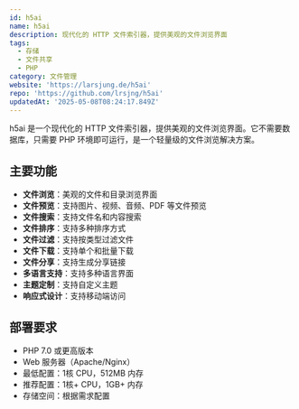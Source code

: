 ```yaml
---
id: h5ai
name: h5ai
description: 现代化的 HTTP 文件索引器，提供美观的文件浏览界面
tags:
  - 存储
  - 文件共享
  - PHP
category: 文件管理
website: 'https://larsjung.de/h5ai'
repo: 'https://github.com/lrsjng/h5ai'
updatedAt: '2025-05-08T08:24:17.849Z'
---
```


h5ai 是一个现代化的 HTTP 文件索引器，提供美观的文件浏览界面。它不需要数据库，只需要 PHP 环境即可运行，是一个轻量级的文件浏览解决方案。

## 主要功能

- **文件浏览**：美观的文件和目录浏览界面
- **文件预览**：支持图片、视频、音频、PDF 等文件预览
- **文件搜索**：支持文件名和内容搜索
- **文件排序**：支持多种排序方式
- **文件过滤**：支持按类型过滤文件
- **文件下载**：支持单个和批量下载
- **文件分享**：支持生成分享链接
- **多语言支持**：支持多种语言界面
- **主题定制**：支持自定义主题
- **响应式设计**：支持移动端访问

## 部署要求

- PHP 7.0 或更高版本
- Web 服务器（Apache/Nginx）
- 最低配置：1核 CPU，512MB 内存
- 推荐配置：1核+ CPU，1GB+ 内存
- 存储空间：根据需求配置 
